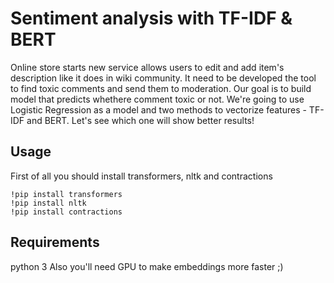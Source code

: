 # Sentiment analysis with TF-IDF & BERT

Online store starts new service allows users to edit and add item's description like it does in wiki community. It need to be developed the tool to find toxic comments and send them to moderation. Our goal is to build model that predicts whethere comment toxic or not. We're going to use Logistic Regression as a model and two methods to vectorize features - TF-IDF and BERT. Let's see which one will show better results!

## Usage
First of all you should install transformers, nltk and contractions

```
!pip install transformers
!pip install nltk
!pip install contractions
```

## Requirements
python 3
Also you'll need GPU to make embeddings more faster ;)
